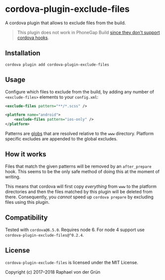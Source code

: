 # cordova-plugin-exclude-files

A cordova plugin that allows to exclude files from the build.

> This plugin does not work in PhoneGap Build [since they don't support cordova hooks][PGB].


## Installation

```shell
cordova plugin add cordova-plugin-exclude-files
```


## Usage

Configure which files to exclude from the build, by adding any number of `<exclude-files>` elements to your `config.xml`:

```xml
<exclude-files pattern="**/*.scss" />

<platform name="android">
    <exclude-files pattern="ios-only" />
</platform>
```

Patterns are [globs](https://github.com/isaacs/node-glob#glob-primer) that are resolved relative to the `www` directory.
Platform specific excludes are appended to the global excludes.


## How it works

Files that match the given patterns will be removed by an `after_prepare` hook.
This seems to be the only safe method of doing this at the moment of writing.

This means that cordova will first copy *everything* from `www` to the platform directories and then the files matched by this plugin will be deleted from there.
Consequently, you *cannot* speed up `cordova prepare` by excluding files using this plugin.


## Compatibility

Tested with `cordova@6.5.0`. Requires node 6. For node 4 support use `cordova-plugin-exclude-files@^0.2.4`.

## License

`cordova-plugin-exclude-files` is licensed under the MIT License.

Copyright (c) 2017–2018 Raphael von der Grün


[PGB]: https://github.com/phonegap/build/issues/425#issuecomment-93126212
